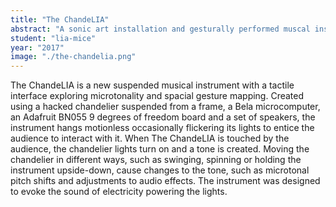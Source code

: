 ```yaml
---
title: "The ChandeLIA"
abstract: "A sonic art installation and gesturally performed muscal instrument made from a chandelier."
student: "lia-mice"
year: "2017"
image: "./the-chandelia.png"
---
```

The ChandeLIA is a new suspended musical instrument with a tactile interface exploring microtonality and spacial gesture mapping. Created using a hacked chandelier suspended from a frame, a Bela microcomputer, an Adafruit BN055 9 degrees of freedom board and a set of speakers, the instrument hangs motionless occasionally flickering its lights to entice the audience to interact with it.
When The ChandeLIA is touched by the audience, the chandelier lights turn on and a tone is created. Moving the chandelier in different ways, such as swinging, spinning or holding the instrument upside-down, cause changes to the tone, such as microtonal pitch shifts and adjustments to audio effects. The instrument was designed to evoke the sound of electricity powering the lights.